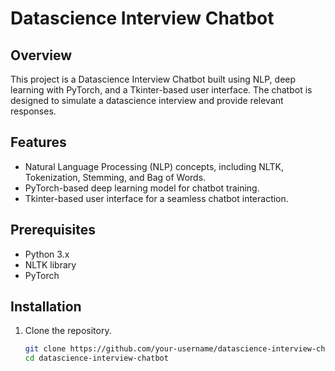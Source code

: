 # Datascience Interview Chatbot

## Overview
This project is a Datascience Interview Chatbot built using NLP, deep learning with PyTorch, and a Tkinter-based user interface. The chatbot is designed to simulate a datascience interview and provide relevant responses.

## Features
- Natural Language Processing (NLP) concepts, including NLTK, Tokenization, Stemming, and Bag of Words.
- PyTorch-based deep learning model for chatbot training.
- Tkinter-based user interface for a seamless chatbot interaction.

## Prerequisites
- Python 3.x
- NLTK library
- PyTorch

## Installation
1. Clone the repository.
   ```bash
   git clone https://github.com/your-username/datascience-interview-chatbot.git
   cd datascience-interview-chatbot
